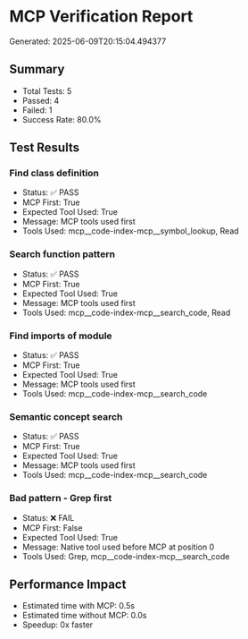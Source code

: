 # MCP Verification Report

Generated: 2025-06-09T20:15:04.494377

## Summary
- Total Tests: 5
- Passed: 4
- Failed: 1
- Success Rate: 80.0%

## Test Results

### Find class definition
- Status: ✅ PASS
- MCP First: True
- Expected Tool Used: True
- Message: MCP tools used first
- Tools Used: mcp__code-index-mcp__symbol_lookup, Read

### Search function pattern
- Status: ✅ PASS
- MCP First: True
- Expected Tool Used: True
- Message: MCP tools used first
- Tools Used: mcp__code-index-mcp__search_code, Read

### Find imports of module
- Status: ✅ PASS
- MCP First: True
- Expected Tool Used: True
- Message: MCP tools used first
- Tools Used: mcp__code-index-mcp__search_code

### Semantic concept search
- Status: ✅ PASS
- MCP First: True
- Expected Tool Used: True
- Message: MCP tools used first
- Tools Used: mcp__code-index-mcp__search_code

### Bad pattern - Grep first
- Status: ❌ FAIL
- MCP First: False
- Expected Tool Used: True
- Message: Native tool used before MCP at position 0
- Tools Used: Grep, mcp__code-index-mcp__search_code


## Performance Impact
- Estimated time with MCP: 0.5s
- Estimated time without MCP: 0.0s
- Speedup: 0x faster